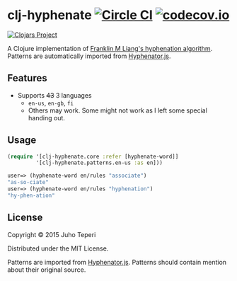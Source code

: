 # clj-hyphenate [![Circle CI](https://circleci.com/gh/Deraen/clj-hyphenate.svg?style=svg)](https://circleci.com/gh/Deraen/clj-hyphenate) [![codecov.io](http://codecov.io/github/Deraen/clj-hyphenate/coverage.svg?branch=master)](http://codecov.io/github/Deraen/clj-hyphenate?branch=master)

[![Clojars Project](http://clojars.org/deraen/clj-hyphenate/latest-version.svg)](http://clojars.org/deraen/clj-hyphenate)

A Clojure implementation of [Franklin M Liang's hyphenation algorithm][2].
Patterns are automatically imported from [Hyphenator.js][1].

## Features

- Supports ~~43~~ 3 languages
  - `en-us`, `en-gb`, `fi`
  - Others may work. Some might not work as I left some special handing out.

## Usage

```clj
(require '[clj-hyphenate.core :refer [hyphenate-word]]
         '[clj-hyphenate.patterns.en-us :as en]))

user=> (hyphenate-word en/rules "associate")
"as-so-ciate"
user=> (hyphenate-word en/rules "hyphenation")
"hy-phen-ation"
```

## License

Copyright © 2015 Juho Teperi

Distributed under the MIT License.

Patterns are imported from [Hyphenator.js][1]. Patterns should contain
mention about their original source.

[1]: http://mnater.github.io/Hyphenator/
[2]: http://www.tug.org/docs/liang/
